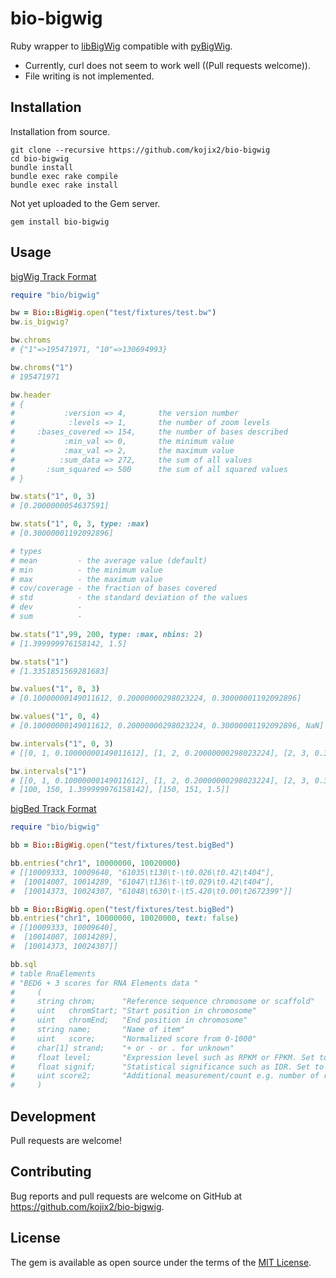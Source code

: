 # bio-bigwig

Ruby wrapper to [libBigWig](https://github.com/dpryan79/libBigWig) compatible with [pyBigWig](https://github.com/deeptools/pyBigWig).

* Currently, curl does not seem to work well ((Pull requests welcome)).
* File writing is not implemented.

## Installation

Installation from source.

```
git clone --recursive https://github.com/kojix2/bio-bigwig
cd bio-bigwig
bundle install
bundle exec rake compile
bundle exec rake install
```

Not yet uploaded to the Gem server.

```
gem install bio-bigwig
```

## Usage

[bigWig Track Format](https://genome.ucsc.edu/goldenPath/help/bigWig.html)

```ruby
require "bio/bigwig"

bw = Bio::BigWig.open("test/fixtures/test.bw")
bw.is_bigwig?

bw.chroms
# {"1"=>195471971, "10"=>130694993}

bw.chroms("1")
# 195471971

bw.header
# {
#           :version => 4,       the version number                        
#            :levels => 1,       the number of zoom levels                       
#     :bases_covered => 154,     the number of bases described                        
#           :min_val => 0,       the minimum value                       
#           :max_val => 2,       the maximum value                        
#          :sum_data => 272,     the sum of all values                        
#       :sum_squared => 500      the sum of all squared values                        
# }

bw.stats("1", 0, 3)
# [0.2000000054637591]

bw.stats("1", 0, 3, type: :max)
# [0.30000001192092896]

# types
# mean         - the average value (default)
# min          - the minimum value
# max          - the maximum value
# cov/coverage - the fraction of bases covered
# std          - the standard deviation of the values
# dev          - 
# sum          - 

bw.stats("1",99, 200, type: :max, nbins: 2)
# [1.399999976158142, 1.5]

bw.stats("1")
# [1.3351851569281683]

bw.values("1", 0, 3)
# [0.10000000149011612, 0.20000000298023224, 0.30000001192092896]

bw.values("1", 0, 4)
# [0.10000000149011612, 0.20000000298023224, 0.30000001192092896, NaN]

bw.intervals("1", 0, 3)
# [[0, 1, 0.10000000149011612], [1, 2, 0.20000000298023224], [2, 3, 0.30000001192092896]]

bw.intervals("1")
# [[0, 1, 0.10000000149011612], [1, 2, 0.20000000298023224], [2, 3, 0.30000001192092896],
# [100, 150, 1.399999976158142], [150, 151, 1.5]]
```

[bigBed Track Format](https://genome.ucsc.edu/goldenPath/help/bigBed.html)

```ruby
require "bio/bigwig"

bb = Bio::BigWig.open("test/fixtures/test.bigBed")

bb.entries("chr1", 10000000, 10020000) 
# [[10009333, 10009640, "61035\t130\t-\t0.026\t0.42\t404"],                  
#  [10014007, 10014289, "61047\t136\t-\t0.029\t0.42\t404"],                  
#  [10014373, 10024307, "61048\t630\t-\t5.420\t0.00\t2672399"]]   

bb = Bio::BigWig.open("test/fixtures/test.bigBed")
bb.entries("chr1", 10000000, 10020000, text: false) 
# [[10009333, 10009640],                  
#  [10014007, 10014289],                  
#  [10014373, 10024307]] 

bb.sql
# table RnaElements 
# "BED6 + 3 scores for RNA Elements data "                                   
#     (                                                                      
#     string chrom;      "Reference sequence chromosome or scaffold"         
#     uint   chromStart; "Start position in chromosome"                      
#     uint   chromEnd;   "End position in chromosome"                        
#     string name;       "Name of item"                                      
#     uint   score;      "Normalized score from 0-1000"
#     char[1] strand;    "+ or - or . for unknown"
#     float level;       "Expression level such as RPKM or FPKM. Set to -1 for no data."
#     float signif;      "Statistical significance such as IDR. Set to -1 for no data."
#     uint score2;       "Additional measurement/count e.g. number of reads. Set to 0 for no data."
#     )
```

## Development

Pull requests are welcome!
## Contributing

Bug reports and pull requests are welcome on GitHub at https://github.com/kojix2/bio-bigwig.

## License

The gem is available as open source under the terms of the [MIT License](https://opensource.org/licenses/MIT).
